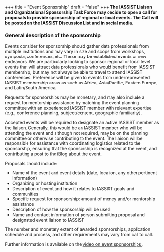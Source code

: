 +++
title = "Event Sponsorship"
draft = "false"
+++
**The IASSIST Liaison and Organizational Sponsorship Task Force may decide to open a call for proposals to provide sponsorship of regional or local events. The Call will be posted on the IASSIST Discussion List and in social media.**

### General description of the sponsorship

Events consider for sponsorship should gather data professionals from multiple institutions and may vary in size and scope from workshops, symposia, conferences, etc. These may be established events or new endeavors. We are particularly looking to sponsor regional or local level events that will attract data professionals who would benefit from IASSIST membership, but may not always be able to travel to attend IASSIST conferences. Preference will be given to events from underrepresented IASSIST membership areas as such as Africa, Asia/Pacific, Eastern Europe, and Latin/South America.

Requests for sponsorships may be monetary, and may also include a request for mentorship assistance by matching the event planning committee with an experienced IASSIST member with relevant expertise (e.g., conference planning, subject/content, geographic familiarity).

Accepted events will be required to designate an active IASSIST  member as the liaison. Generally, this would be an IASSIST member who will be attending the  event and although not required, may be on the planning committee or otherwise contributing to the event. The liaison will be responsible for assistance with coordinating logistics related to the sponsorship, ensuring that the sponsorship is recognized at the event, and contributing a post to the iBlog about the event. 

Proposals should include:

- Name of the event and event details (date, location, any other pertinent information)
- Organizing or hosting institution
- Description of event and how it relates to IASSIST goals and communities
- Specific request for sponsorship: amount of money and/or mentorship assistance <!-- For monetary requests, confirmation that an established account exists to receive awarded funds-->
- Description of how the sponsorship will be used
- Name and contact information of person submitting proposal and designated event liaison to IASSIST
 
The number and monetary extent of awarded sponsorships, application schedule and process, and other requirements may vary from call to call. 

Further information is available on the [video on event sponsorships <span class="fas fa-external-link-alt"></span>](https://www.youtube.com/watch?v=QtHmMSWrHDA).

